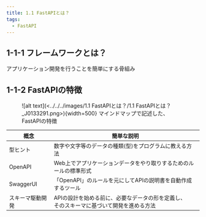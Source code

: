 ```yaml
---
title: 1.1 FastAPIとは？
tags:
  - FastAPI
---
```


## 1-1-1 フレームワークとは？

アプリケーション開発を行うことを簡単にする骨組み

## 1-1-2 FastAPIの特徴

<figure markdown="span">
  ![alt text](<../../../images/1.1 FastAPIとは？/1.1 FastAPIとは？_J0133291.png>){width=500}
  <figconfig>マインドマップで記述した、FastAPIの特徴</figconfig>
</figure>

|概念|簡単な説明|
|---|---|
|型ヒント|数字や文字等のデータの種類(型)をプログラムに教える方法|
|OpenAPI|Web上でアプリケーションデータをやり取りするためのルールの標準形式|
|SwaggerUI|「OpenAPI」のルールを元にしてAPIの説明書を自動作成するツール|
|スキーマ駆動開発|APIの設計を始める前に、必要なデータの形を定義し、<br>そのスキーマに基づいて開発を進める方法|